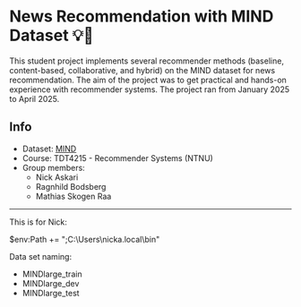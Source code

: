 # News Recommendation with MIND Dataset 💡🔎

This student project implements several recommender methods (baseline, content-based, collaborative, and hybrid) on the MIND dataset for news recommendation. The aim of the project was to get practical and hands-on experience with recommender systems. The project ran from January 2025 to April 2025.

## Info

- Dataset: [MIND](https://msnews.github.io/)
- Course: TDT4215 - Recommender Systems (NTNU)
- Group members:
  - Nick Askari
  -  Ragnhild Bodsberg
  - Mathias Skogen Raa

--------------------------------------------------------------------
This is for Nick:

$env:Path += ";C:\Users\nicka\.local\bin"

Data set naming:

- MINDlarge_train
- MINDlarge_dev
- MINDlarge_test
